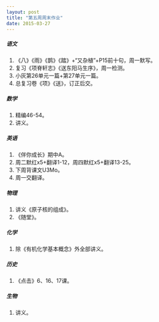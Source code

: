 ```yaml
---
layout: post
title: "第五周周末作业"
date: 2015-03-27
---
```


##### 语文
1. 《八》《雨》《鹊》《踏》+“又杂植”+P15前十句，周一默写。
2. 复习《项脊轩志》《送东阳马生序》，周一检测。
3. 小灰第26单元一篇+第27单元一篇。
4. 总复习卷《项》《送》，订正后交。

##### 数学
1. 精编46-54。
2. 讲义。

##### 英语
1. 《伴你成长》期中A。
2. 周二默红x5+翻译1-12，周四默红x5+翻译13-25。
3. 下周背课文U3Mo。
4. 周一交翻译。

##### 物理
1. 讲义《原子核的组成》。
2. 《随堂》。

##### 化学
1. 除《有机化学基本概念》外全部讲义。

##### 历史
1. 《点击》6、16、17课。

##### 生物
1. 讲义。